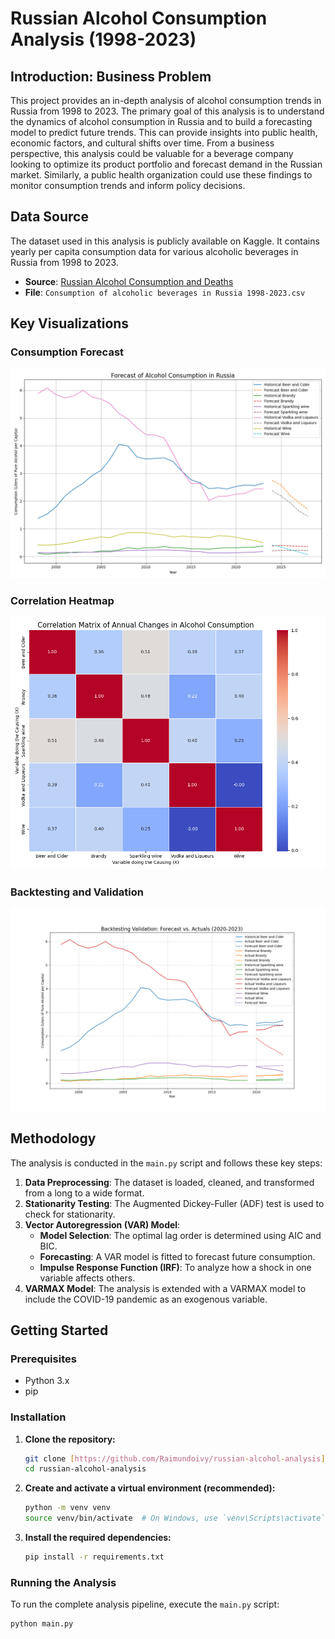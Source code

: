 # **Russian Alcohol Consumption Analysis (1998-2023)**

## **Introduction: Business Problem**

This project provides an in-depth analysis of alcohol consumption trends in Russia from 1998 to 2023. The primary goal of this analysis is to understand the dynamics of alcohol consumption in Russia and to build a forecasting model to predict future trends. This can provide insights into public health, economic factors, and cultural shifts over time. From a business perspective, this analysis could be valuable for a beverage company looking to optimize its product portfolio and forecast demand in the Russian market. Similarly, a public health organization could use these findings to monitor consumption trends and inform policy decisions.

## **Data Source**

The dataset used in this analysis is publicly available on Kaggle. It contains yearly per capita consumption data for various alcoholic beverages in Russia from 1998 to 2023.

* **Source**: [Russian Alcohol Consumption and Deaths](https://www.kaggle.com/datasets/raimundoivy/russian-alcohol-consumption-and-deaths)
* **File**: `Consumption of alcoholic beverages in Russia 1998-2023.csv`

## **Key Visualizations**

### **Consumption Forecast**

![Consumption Forecast](consumption_forecast.png)

### **Correlation Heatmap**

![Correlation Heatmap](correlation_heatmap.png)

### **Backtesting and Validation**

![Backtesting Validation](backtesting_validation_plot.png)

## **Methodology**

The analysis is conducted in the `main.py` script and follows these key steps:

1.  **Data Preprocessing**: The dataset is loaded, cleaned, and transformed from a long to a wide format.
2.  **Stationarity Testing**: The Augmented Dickey-Fuller (ADF) test is used to check for stationarity.
3.  **Vector Autoregression (VAR) Model**:
    * **Model Selection**: The optimal lag order is determined using AIC and BIC.
    * **Forecasting**: A VAR model is fitted to forecast future consumption.
    * **Impulse Response Function (IRF)**: To analyze how a shock in one variable affects others.
4.  **VARMAX Model**: The analysis is extended with a VARMAX model to include the COVID-19 pandemic as an exogenous variable.

## **Getting Started**

### **Prerequisites**

* Python 3.x
* pip

### **Installation**

1.  **Clone the repository:**
    ```bash
    git clone [https://github.com/Raimundoivy/russian-alcohol-analysis](https://github.com/Raimundoivy/russian-alcohol-analysis)
    cd russian-alcohol-analysis
    ```

2.  **Create and activate a virtual environment (recommended):**
    ```bash
    python -m venv venv
    source venv/bin/activate  # On Windows, use `venv\Scripts\activate`
    ```

3.  **Install the required dependencies:**
    ```bash
    pip install -r requirements.txt
    ```

### **Running the Analysis**

To run the complete analysis pipeline, execute the `main.py` script:

```bash
python main.py